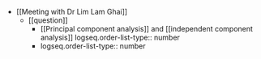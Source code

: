 - [[Meeting with Dr Lim Lam Ghai]]
	- [[question]]
		- [[Principal component analysis]] and [[independent component analysis]]
		  logseq.order-list-type:: number
		- logseq.order-list-type:: number